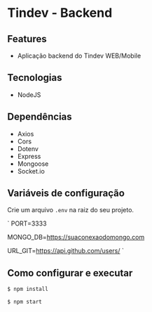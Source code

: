 # Tindev - Backend

## Features
- Aplicação backend do Tindev WEB/Mobile

## Tecnologias
- NodeJS

## Dependências
- Axios
- Cors
- Dotenv
- Express
- Mongoose
- Socket.io

## Variáveis de configuração
Crie um arquivo `.env` na raiz do seu projeto.

`
PORT=3333

MONGO_DB=https://suaconexaodomongo.com

URL_GIT=https://api.github.com/users/
`

## Como configurar e executar

```bash
$ npm install

$ npm start
```



